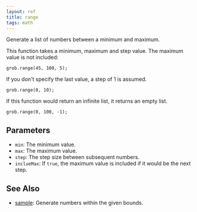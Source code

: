 ```yaml
---
layout: ref
title: range
tags: math
---
```

Generate a list of numbers between a minimum and maximum.

This function takes a minimum, maximum and step value. The maximum value is not included:

    grob.range(45, 100, 5);

If you don't specify the last value, a step of 1 is assumed.

    grob.range(0, 10);

If this function would return an infinite list, it returns an empty list.

    grob.range(0, 100, -1);

## Parameters
- `min`: The minimum value.
- `max`: The maximum value.
- `step`: The step size between subsequent numbers.
- `inclueMax`: If `true`, the maximum value is included if it would be the next step.

## See Also
- [sample](/ref/sample.html): Generate numbers within the given bounds.
